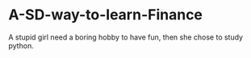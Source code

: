 # A-SD-way-to-learn-Finance
A stupid girl need a boring hobby to have fun, then she chose to study python.
